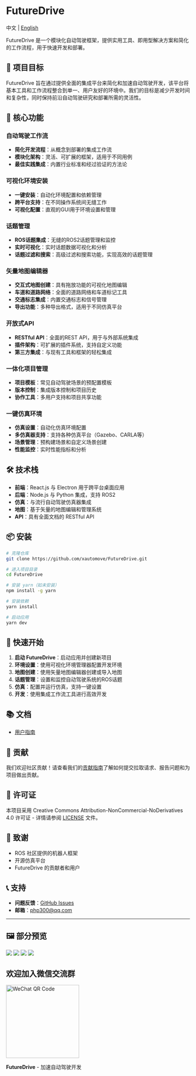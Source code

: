 # FutureDrive

中文 | [English](README.md)

FutureDrive 是一个模块化自动驾驶框架，提供实用工具、即用型解决方案和简化的工作流程，用于快速开发和部署。

## 🎯 项目目标

FutureDrive 旨在通过提供全面的集成平台来简化和加速自动驾驶开发，该平台将基本工具和工作流程整合到单一、用户友好的环境中。我们的目标是减少开发时间和复杂性，同时保持前沿自动驾驶研究和部署所需的灵活性。

## 🚀 核心功能

### 自动驾驶工作流
- **简化开发流程**：从概念到部署的集成工作流
- **模块化架构**：灵活、可扩展的框架，适用于不同用例
- **最佳实践集成**：内置行业标准和经过验证的方法论

### 可视化环境安装
- **一键安装**：自动化环境配置和依赖管理
- **跨平台支持**：在不同操作系统间无缝工作
- **可视化配置**：直观的GUI用于环境设置和管理

### 话题管理
- **ROS话题集成**：无缝的ROS2话题管理和监控
- **实时可视化**：实时话题数据可视化和分析
- **话题过滤和搜索**：高级过滤和搜索功能，实现高效的话题管理

### 矢量地图编辑器
- **交互式地图创建**：具有拖放功能的可视化地图编辑
- **车道和道路网络**：全面的道路网络和车道标记工具
- **交通标志集成**：内置交通标志和信号管理
- **导出功能**：多种导出格式，适用于不同仿真平台

### 开放式API
- **RESTful API**：全面的REST API，用于与外部系统集成
- **插件架构**：可扩展的插件系统，支持自定义功能
- **第三方集成**：与现有工具和框架的轻松集成

### 一体化项目管理
- **项目模板**：常见自动驾驶场景的预配置模板
- **版本控制**：集成版本控制和项目历史
- **协作工具**：多用户支持和项目共享功能

### 一键仿真环境
- **仿真设置**：自动化仿真环境配置
- **多仿真器支持**：支持各种仿真平台（Gazebo、CARLA等）
- **场景管理**：预构建场景和自定义场景创建
- **性能监控**：实时性能指标和分析

## 🛠️ 技术栈

- **前端**：React.js 与 Electron 用于跨平台桌面应用
- **后端**：Node.js 与 Python 集成，支持 ROS2
- **仿真**：与流行自动驾驶仿真器集成
- **地图**：基于矢量的地图编辑和管理系统
- **API**：具有全面文档的 RESTful API

## 📦 安装

```bash
# 克隆仓库
git clone https://github.com/xautomove/FutureDrive.git

# 进入项目目录
cd FutureDrive

# 安装 yarn（如未安装）
npm install -g yarn

# 安装依赖
yarn install

# 启动应用
yarn dev
```

## 🚀 快速开始

1. **启动 FutureDrive**：启动应用并创建新项目
2. **环境设置**：使用可视化环境管理器配置开发环境
3. **地图创建**：使用矢量地图编辑器创建或导入地图
4. **话题管理**：设置和监控自动驾驶系统的ROS话题
5. **仿真**：配置并运行仿真，支持一键设置
6. **开发**：使用集成工作流工具进行高效开发

## 📚 文档

- [用户指南](https://Future.automoves.cn/docs)

## 🤝 贡献

我们欢迎社区贡献！请查看我们的[贡献指南](CONTRIBUTING.md)了解如何提交拉取请求、报告问题和为项目做出贡献。

## 📄 许可证

本项目采用 Creative Commons Attribution-NonCommercial-NoDerivatives 4.0 许可证 - 详情请参阅 [LICENSE](LICENSE) 文件。

## 🙏 致谢

- ROS 社区提供的机器人框架
- 开源仿真平台
- FutureDrive 的贡献者和用户

## 📞 支持

- **问题反馈**：[GitHub Issues](https://github.com/xautomove/FutureDrive/issues)
- **邮箱**：php300@qq.com
---

## 🖼️ 部分预览
![](./image/1.png)
![](./image/2.png)
![](./image/3.png)
![](./image/4.png)

## 欢迎加入微信交流群
<img src="./image/wechat.png" width="200" height="200" alt="WeChat QR Code">

**FutureDrive** - 加速自动驾驶开发 